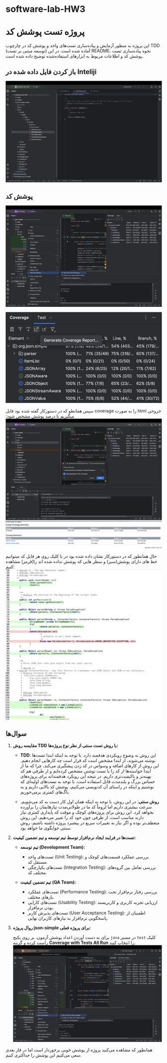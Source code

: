 # software-lab-HW3


# پروژه تست پوشش کد

این پروژه به منظور آزمایش و پیاده‌سازی تست‌های واحد و پوشش کد در چارچوب TDD (توسعه مبتنی بر تست) آماده شده است. در این README، نحوه پیاده‌سازی تست پوشش کد و اطلاعات مربوط به ابزارهای استفاده‌شده توضیح داده شده است.

## باز کردن فایل داده شده در Inteliji
![Alt text](images/img1.png)


## پوشش کد
![Alt text](images/img2.png)

![Alt](images/img3.png)

سپس همانطو که در دستورکار گفته شده بود فایل coverage را به صورت html خروجی میگیریم تا درصد پوشش مشخص شود:
![alt](images/img4.png)
![image](images/img5.png)
حال همانطور که در دستورکار نشان داده شده بود در با کلیک روی هر فایل کد میتوانیم خط های دارای پوشش(سبز) و سطر هایی که پوشش نداده شده اند را(قرمز) مشاهده کنیم:
![imge](images/img6.png)

## سوال‌ها

1. **مقایسه روش TDD با روش تست سنتی از نظر نوع پروژه‌ها:**

    - **TDD**: این روش به وضوح رویکردی هدفمند دارد. با توجه به اینکه ابتدا تست‌ها نوشته می‌شوند، از ابتدا مشخص است که قرار است چه کارهایی انجام دهیم. این روش از کارهای اضافه و وسواس در کد زدن پیشگیری می‌کند، چرا که ما از ابتدا خواسته‌ها از کد را با تست نوشتن مشخص کرده‌ایم و از طرفی هم کد بهینه‌تر و باکیفیت‌تری داریم. در نتیجه این رویکرد هدفمندانه برای پروژه‌های حساس بزرگ و بلندمدت قابل استفاده است. با توجه به تست‌های اولیه‌ای که نوشتیم و اینکه در راستای آن کدنویسی می‌کنیم، پوشش کد بالایی داریم و به باگ‌های کمتری برمی‌خوریم.

    - **روش سنتی**: در این روش، با توجه به اینکه همان اول کار دست به کد می‌شویم، سرعت بیشتری داریم اما لزوماً کد ما در طولانی‌مدت نیازهایمان را برآورده نخواهد کرد. این روش برای پروژه‌های کوچک و موقت که پایداری کمتری نیاز دارند مناسب است. از طرفی چون خود کد را تغییر می‌دهیم، این روش منعطف‌تر بوده و اگر نیاز به تغییرات سریع در پیشبرد پروژه داشته باشیم، روش سنتی جوابگوی ما خواهد بود.

2. **تست‌ها در فرایند ایجاد نرم‌افزار توسط تیم توسعه و تیم تضمین کیفیت:**

    - **تیم توسعه (Development Team):**
        - تست‌های واحد (Unit Testing): بررسی عملکرد قسمت‌های کوچک و مستقل کد.
        - تست‌های یکپارچگی (Integration Testing): بررسی تعامل بین گروه‌های مختلف کد.

    - **تیم تضمین کیفیت (QA Team):**
        - تست‌های عملکرد (Performance Testing): بررسی رفتار نرم‌افزار تحت بارهای مختلف.
        - تست‌های کارایی (Usability Testing): ارزیابی تجربه کاربری و کاربرپسند بودن نرم‌افزار.
        - تست‌های پذیرش کاربر (User Acceptance Testing): اطمینان از پاسخگویی نرم‌افزار به نیازهای کاربران نهایی.

3. **روال پروژه json-simple برای پروژه فعلی:**

   برای به دست آوردن اعداد پوشش آزمون، بر روی پکیج `java` در مسیر `test` کلیک راست کرده و گزینه **Coverage with Tests All Run** را انتخاب کنید.
   ![imge](images/img7.png)

همانطور که مشاهده می‌کنید پروژه از پوشش خوبی برخوردار است اما در فاز بعدی سعی می‌کنیم این پوشش را حداکثری کنیم.
